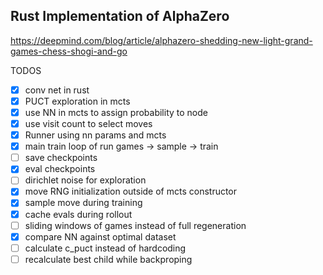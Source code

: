 Rust Implementation of AlphaZero
--------------------------------

https://deepmind.com/blog/article/alphazero-shedding-new-light-grand-games-chess-shogi-and-go

TODOS

- [x] conv net in rust
- [x] PUCT exploration in mcts
- [x] use NN in mcts to assign probability to node
- [x] use visit count to select moves
- [x] Runner using nn params and mcts
- [x] main train loop of run games -> sample -> train
- [ ] save checkpoints
- [x] eval checkpoints
- [ ] dirichlet noise for exploration
- [x] move RNG initialization outside of mcts constructor
- [x] sample move during training
- [x] cache evals during rollout
- [ ] sliding windows of games instead of full regeneration
- [x] compare NN against optimal dataset
- [ ] calculate c_puct instead of hardcoding
- [ ] recalculate best child while backproping